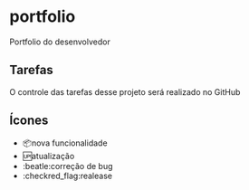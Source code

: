 # portfolio

Portfolio do desenvolvedor

## Tarefas

O controle das tarefas desse projeto será realizado no GitHub

## Ícones
- :package:nova funcionalidade
- :up:atualização
- :beatle:correção de bug
- :checkred_flag:realease